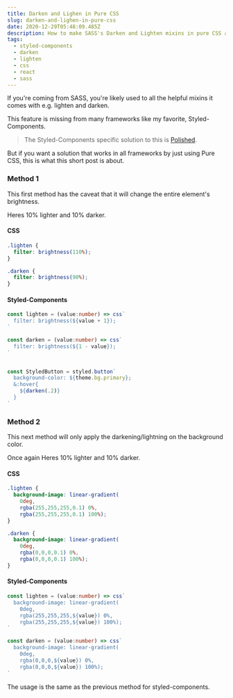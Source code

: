 ```yaml
---
title: Darken and Lighen in Pure CSS
slug: darken-and-lighen-in-pure-css
date: 2020-12-29T05:48:09.485Z
description: How to make SASS's Darken and Lighten mixins in pure CSS and Styled-Components
tags:
  - styled-components
  - darken
  - lighten
  - css
  - react
  - sass
---
```

If you're coming from SASS, you're likely used to all the helpful mixins it comes with e.g. lighten and darken.

This feature is missing from many frameworks like my favorite, Styled-Components.

> The Styled-Components specific solution to this is [Polished](https://github.com/styled-components/polished).

But if you want a solution that works in all frameworks by just using Pure CSS, this is what this short post is about.

### Method 1

This first method has the caveat that it will change the entire element's brightness.

Heres 10% lighter and 10% darker.

#### CSS

```css
.lighten {
  filter: brightness(110%);
}

.darken {
  filter: brightness(90%);
}
```

#### Styled-Components

```ts
const lighten = (value:number) => css`
  filter: brightness(${value + 1});
`

const darken = (value:number) => css`
  filter: brightness(${1 - value});
`
```

```ts

const StyledButton = styled.button`
  background-color: ${theme.bg.primary};
  &:hover{
    ${darken(.2)}
  }
`
```

### Method 2

This next method will only apply the darkening/lightning on the background color.

Once again Heres 10% lighter and 10% darker.

#### CSS

```css
.lighten {
  background-image: linear-gradient(
    0deg,
    rgba(255,255,255,0.1) 0%,
    rgba(255,255,255,0.1) 100%);
}

.darken {
  background-image: linear-gradient(
    0deg,
    rgba(0,0,0,0.1) 0%,
    rgba(0,0,0,0.1) 100%);
}
```

#### Styled-Components

```ts
const lighten = (value:number) => css`
  background-image: linear-gradient(
    0deg,
    rgba(255,255,255,${value}) 0%,
    rgba(255,255,255,${value}) 100%);
`

const darken = (value:number) => css`
  background-image: linear-gradient(
    0deg,
    rgba(0,0,0,${value}) 0%,
    rgba(0,0,0,${value}) 100%);
`
```

The usage is the same as the previous method for styled-components.